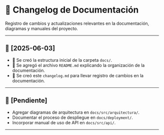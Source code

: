 # 📑 Changelog de Documentación

Registro de cambios y actualizaciones relevantes en la documentación, diagramas y manuales del proyecto.

---

## 📅 [2025-06-03]

- 📁 Se creó la estructura inicial de la carpeta `docs/`.
- 📄 Se agregó el archivo `README.md` explicando la organización de la documentación.
- 📄 Se creó este `changelog.md` para llevar registro de cambios en la documentación.

---

## 📅 [Pendiente]

- Agregar diagramas de arquitectura en `docs/src/arquitectura/`.
- Documentar el proceso de despliegue en `docs/deployment/`.
- Incorporar manual de uso de API en `docs/src/api/`.

---
